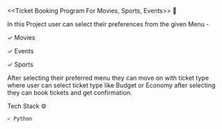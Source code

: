 <<Ticket Booking Program For Movies, Sports, Events>> 🎫 </p>

In  this Project user can select their preferences from the given Menu - 

✓ Movies

✓ Events

✓ Sports

After selecting their preferred menu they can move on with ticket type where user can select ticket type like Budget or Economy after selecting they can book tickets and get confirmation. 

Tech Stack ⚙️

    ✓ Python


